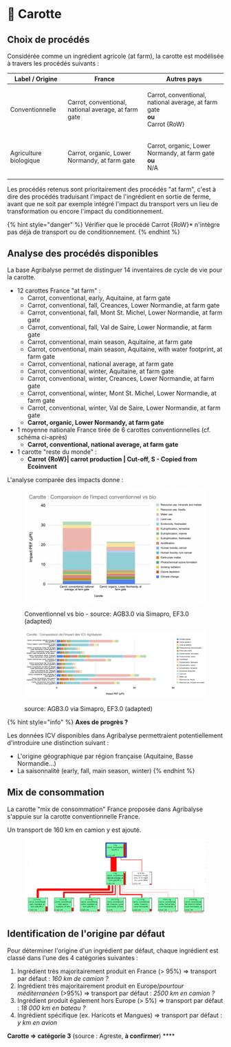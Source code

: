 # 🥕 Carotte

## Choix de procédés

Considérée comme un ingrédient agricole (at farm), la carotte est modélisée à travers les procédés suivants :&#x20;

| Label / Origine        | France                                               | Autres pays                                                                                                            |
| ---------------------- | ---------------------------------------------------- | ---------------------------------------------------------------------------------------------------------------------- |
| Conventionnelle        | Carrot, conventional, national average, at farm gate | <p>Carrot, conventional, national average, at farm gate<br><strong>ou</strong><br>Carrot {RoW}| carrot production*</p> |
| Agriculture biologique | Carrot, organic, Lower Normandy, at farm gate        | <p>Carrot, organic, Lower Normandy, at farm gate<br><strong>ou</strong><br>N/A</p>                                     |

Les procédés retenus sont prioritairement des procédés "at farm", c'est à dire des procédés traduisant l'impact de l'ingrédient en sortie de ferme, avant que ne soit par exemple intégré l'impact du transport vers un lieu de transformation ou encore l'impact du conditionnement.

{% hint style="danger" %}
Vérifier que le procédé Carrot {RoW}\* n'intègre pas déjà de transport ou de conditionnement.
{% endhint %}

## Analyse des procédés disponibles

La base Agribalyse permet de distinguer 14 inventaires de cycle de vie pour la carotte.&#x20;

* 12 carottes France "at farm" :&#x20;
  * Carrot, conventional, early, Aquitaine, at farm gate
  * Carrot, conventional, fall, Creances, Lower Normandie, at farm gate
  * Carrot, conventional, fall, Mont St. Michel, Lower Normandie, at farm gate
  * Carrot, conventional, fall, Val de Saire, Lower Normandie, at farm gate
  * Carrot, conventional, main season, Aquitaine, at farm gate
  * Carrot, conventional, main season, Aquitaine, with water footprint, at farm gate
  * Carrot, conventional, national average, at farm gate
  * Carrot, conventional, winter, Aquitaine, at farm gate
  * Carrot, conventional, winter, Creances, Lower Normandie, at farm gate
  * Carrot, conventional, winter, Mont St. Michel, Lower Normandie, at farm gate
  * Carrot, conventional, winter, Val de Saire, Lower Normandie, at farm gate
  * **Carrot, organic, Lower Normandy, at farm gate**
* 1 moyenne nationale France tirée de 6 carottes conventionnelles (cf. schéma ci-après)
  * **Carrot, conventional, national average, at farm gate**
* 1  carotte "reste du monde" :&#x20;
  * **Carrot {RoW}| carrot production | Cut-off, S - Copied from Ecoinvent**

L'analyse comparée des impacts donne :&#x20;

<figure><img src="../../.gitbook/assets/image (2) (3).png" alt=""><figcaption><p>Conventionnel vs bio - source: AGB3.0 via Simapro, EF3.0 (adapted)</p></figcaption></figure>

<figure><img src="../../.gitbook/assets/image (1) (6).png" alt=""><figcaption><p>source: AGB3.0 via Simapro, EF3.0 (adapted)</p></figcaption></figure>

{% hint style="info" %}
**Axes de progrès ?**

Les données ICV disponibles dans Agribalyse permettraient potentiellement d'introduire une distinction suivant :&#x20;

* L'origine géographique par région française (Aquitaine, Basse Normandie...)
* La saisonnalité (early, fall, main season, winter)
{% endhint %}

## Mix de consommation

La carotte "mix de consommation" France proposée dans Agribalyse s'appuie sur la carotte conventionnelle France.

Un transport de 160 km en camion y est ajouté.

<figure><img src="../../.gitbook/assets/Carotte.png" alt=""><figcaption></figcaption></figure>

## Identification de l'origine par défaut

Pour déterminer l'origine d'un ingrédient par défaut, chaque ingrédient est classé dans l'une des 4 catégories suivantes :&#x20;

1. Ingrédient très majoritairement produit en France (> 95%) => transport par défaut : _160 km de camion ?_
2. Ingrédient très majoritairement produit en Europe/_pourtour méditerranéen_ (>95%) => transport par défaut : _2500 km en camion ?_
3. Ingrédient produit également hors Europe (> 5%) => transport par défaut : _18 000 km en bateau ?_
4. Ingrédient spécifique (ex. Haricots et Mangues) => transport par défaut : _y km en avion_

**Carotte => catégorie 3** (source : Agreste, **à confirmer**) ****&#x20;
